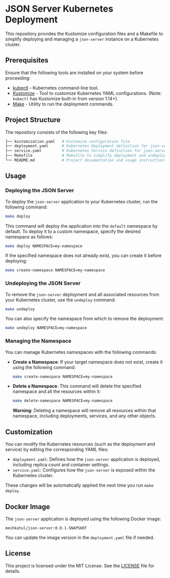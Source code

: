 
# JSON Server Kubernetes Deployment

This repository provides the Kustomize configuration files and a Makefile to simplify deploying and managing a `json-server` instance on a Kubernetes cluster.

## Prerequisites

Ensure that the following tools are installed on your system before proceeding:

- [kubectl](https://kubernetes.io/docs/tasks/tools/) - Kubernetes command-line tool.
- [Kustomize](https://kubectl.docs.kubernetes.io/installation/kustomize/) - Tool to customize Kubernetes YAML configurations. (Note: `kubectl` has Kustomize built-in from version 1.14+).
- [Make](https://www.gnu.org/software/make/) - Utility to run the deployment commands.

## Project Structure

The repository consists of the following key files:

```bash
├── kustomization.yaml   # Kustomize configuration file
├── deployment.yaml      # Kubernetes Deployment definition for json-server
├── service.yaml         # Kubernetes Service definition for json-server
├── Makefile             # Makefile to simplify deployment and undeployment
└── README.md            # Project documentation and usage instructions
```

## Usage

### Deploying the JSON Server

To deploy the `json-server` application to your Kubernetes cluster, run the following command:

```bash
make deploy
```

This command will deploy the application into the `default` namespace by default. To deploy it to a custom namespace, specify the desired namespace as follows:

```bash
make deploy NAMESPACE=my-namespace
```

If the specified namespace does not already exist, you can create it before deploying:

```bash
make create-namespace NAMESPACE=my-namespace
```

### Undeploying the JSON Server

To remove the `json-server` deployment and all associated resources from your Kubernetes cluster, use the `undeploy` command:

```bash
make undeploy
```

You can also specify the namespace from which to remove the deployment:

```bash
make undeploy NAMESPACE=my-namespace
```

### Managing the Namespace

You can manage Kubernetes namespaces with the following commands:

- **Create a Namespace**: If your target namespace does not exist, create it using the following command:

  ```bash
  make create-namespace NAMESPACE=my-namespace
  ```

- **Delete a Namespace**: This command will delete the specified namespace and all the resources within it:

  ```bash
  make delete-namespace NAMESPACE=my-namespace
  ```

  **Warning**: Deleting a namespace will remove all resources within that namespace, including deployments, services, and any other objects.

## Customization

You can modify the Kubernetes resources (such as the deployment and service) by editing the corresponding YAML files:

- `deployment.yaml`: Defines how the `json-server` application is deployed, including replica count and container settings.
- `service.yaml`: Configures how the `json-server` is exposed within the Kubernetes cluster.

These changes will be automatically applied the next time you run `make deploy`.

## Docker Image

The `json-server` application is deployed using the following Docker image:

```plaintext
meshkatul/json-server:0.0.1-SNAPSHOT
```

You can update the image version in the `deployment.yaml` file if needed.

## License

This project is licensed under the MIT License. See the [LICENSE](LICENSE) file for details.

